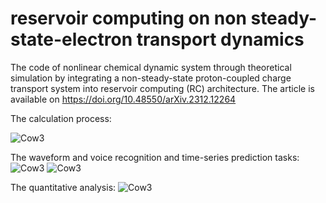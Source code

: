 # reservoir computing on non steady-state-electron transport dynamics
The code of nonlinear chemical dynamic system through theoretical simulation by integrating a non-steady-state proton-coupled charge transport system into reservoir computing (RC) architecture. 
The article is available on https://doi.org/10.48550/arXiv.2312.12264

The calculation process:

![Cow3](https://github.com/yuxi-TJU/reservoir-computing-on-non-steady-state-electron-transport-dynamics/blob/main/F1.jpg?raw=true 'Cow3')

The waveform and voice recognition and time-series prediction tasks:
![Cow3](https://github.com/yuxi-TJU/reservoir-computing-on-non-steady-state-electron-transport-dynamics/blob/main/1710679514533.jpg?raw=true 'Cow3')
![Cow3](https://github.com/yuxi-TJU/reservoir-computing-on-non-steady-state-electron-transport-dynamics/blob/main/1710679547508.jpg?raw=true 'Cow3')


The quantitative analysis:
![Cow3](https://github.com/yuxi-TJU/reservoir-computing-on-non-steady-state-electron-transport-dynamics/blob/main/1710679571194.jpg?raw=true 'Cow3')
